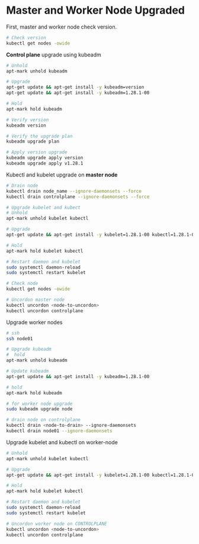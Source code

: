 # Master and Worker Node Upgraded

First, master and worker node check version.
``` bash
# Check version
kubectl get nodes -owide

```

**Control plane** upgrade using kubeadm
``` bash
# Unhold
apt-mark unhold kubeadm 

# Upgrade
apt-get update && apt-get install -y kubeadm=version
apt-get update && apt-get install -y kubeadm=1.28.1-00

# Hold
apt-mark hold kubeadm

# Verify version
kubeadm version

# Verify the upgrade plan
kubeadm upgrade plan

# Apply version upgrade
kubeadm upgrade apply version
kubeadm upgrade apply v1.28.1

```

Kubectl and kubelet upgrade on **master node**
``` bash
# Drain node
kubectl drain node_name --ignore-daemonsets --force
kubectl drain controlplane --ignore-daemonsets --force

# Upgrade kubelet and kubect
# Unhold
apt-mark unhold kubelet kubectl 

# Upgrade
apt-get update && apt-get install -y kubelet=1.28.1-00 kubectl=1.28.1-00

# Hold
apt-mark hold kubelet kubectl

# Restart daemon and kubelet
sudo systemctl daemon-reload
sudo systemctl restart kubelet

# Check node
kubectl get nodes -owide

# Uncordon master node
kubectl uncordon <node-to-uncordon>
kubectl uncordon controlplane

```

Upgrade worker nodes
``` bash
# ssh 
ssh node01

# Upgrade kubeadm
#  hold
apt-mark unhold kubeadm 

# Update kubeadm
apt-get update && apt-get install -y kubeadm=1.28.1-00

# hold
apt-mark hold kubeadm

# for worker node upgrade 
sudo kubeadm upgrade node

# drain node on controlplane
kubectl drain <node-to-drain> --ignore-daemonsets
kubectl drain node01 --ignore-daemonsets

```

Upgrade kubelet and kubectl on worker-node
``` bash
# Unhold
apt-mark unhold kubelet kubectl 

# Upgrade
apt-get update && apt-get install -y kubelet=1.28.1-00 kubectl=1.28.1-00

# Hold
apt-mark hold kubelet kubectl

# Restart daemon and kubelet
sudo systemctl daemon-reload
sudo systemctl restart kubelet

# Uncordon worker node on CONTROLPLANE
kubectl uncordon <node-to-uncordon>
kubectl uncordon controlplane

```

